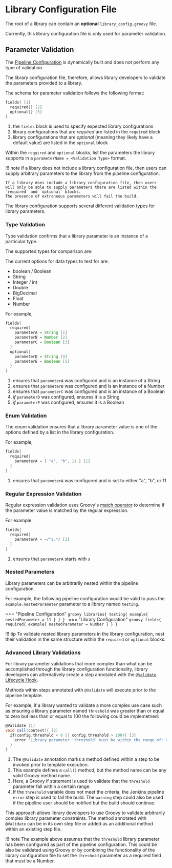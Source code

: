 # Library Configuration File

The root of a library can contain an **optional** `library_config.groovy` file. 

Currently, this library configuration file is only used for parameter validation.

## Parameter Validation

The [Pipeline Configuration](../pipeline-configuration/pipeline-configuration.md) is dynamically built and does not perform any type of validation. 

The library configuration file, therefore, allows library developers to validate the parameters provided to a library.

The schema for parameter validation follows the following format:

```groovy
fields{ [1]
  required{} [2]
  optional{} [3]
}
```

1. the `fields` block is used to specify expected library configurations
2. library configurations that are *required* are listed in the `required` block
3. library configurations that are *optional* (meaning they likely have a default value) are listed in the `optional` block

Within the `required` and `optional` blocks, list the parameters the library supports in a `parameterName = <Validation Type>` format. 

!!! note
    If a libary does not include a library configuration file, then users can supply arbitrary parameters to the library from the pipeline configuration. 

    If a library does include a library configuration file, then users will only be able to supply parameters thare are listed within the `required` and `optional` blocks.
    The presence of extraneous parameters will fail the build. 

The library configuration supports several different validation types for library parameters. 

### Type Validation

Type validation confirms that a library parameter is an instance of a particular type.

The supported types for comparison are:

The current options for data types to test for are:

* boolean / Boolean
* String
* Integer / int
* Double
* BigDecimal
* Float
* Number

For example,

```groovy
fields{
  required{
    parameterA = String [1]
    parameterB = Number [2]
    parameterC = Boolean [3]
  }
  optional{
    parameterD = String [4]
    parameterE = Boolean [5]
  }
}
```

1. ensures that `parameterA` was configured and is an instance of a String
2. ensures that `parameterB` was configured and is an instance of a Number
3. ensures that `parameterC` was configured and is an instance of a Boolean
4. _if_ `parameterD` was configured, ensures it is a String
5. _if_ `parameterE` was configured, ensures it is a Boolean

### Enum Validation

The enum validation ensures that a library parameter value is one of the options defined by a list in the library configuration.

For example,

```groovy
fields{
  required{
    parameterA = [ "a", "b", 11 ] [1]
  }
}
```

1. ensures that `parameterA` was configured and is set to either "a", "b", or 11

### Regular Expression Validation

Regular expression validation uses Groovy's [match operator](https://docs.groovy-lang.org/latest/html/documentation/core-operators.html#_match_operator) to determine if the parameter value is matched by the regular expression.

For example

```groovy
fields{
  required{
    parameterA = ~/^s.*/ [1]
  }
}
```

1. ensures that `parameterA` starts with `s`

### Nested Parameters

Library parameters can be arbitrarily nested within the pipeline configuration.

For example, the following pipeline configuration would be valid to pass the `example.nestedParameter` parameter to a library named `testing`.

=== "Pipeline Configuration" 
    ```groovy
    libraries{
      testing{
        example{
          nestedParameter = 11
        }
      }
    }
    ```
=== "Library Configuration"
    ```groovy
    fields{
      required{
        example{
          nestedParameter = Number
        }
      }
    }
    ```

!!! tip
    To validate nested library parameters in the library configuration, nest their validation in the same structure within the `required` or `optional` blocks.

### Advanced Library Validations

For library parameter validations that more complex than what can be accomplished through the library configuration functionality, library developers can alternatively create a step annotated with the [`@Validate` Lifecycle Hook](lifecycle-hooks.md).

Methods within steps annotated with `@Validate` will execute prior to the pipeline template.

For example, if a library wanted to validate a more complex use case such as ensuring a library parameter named `threshold` was greater than or equal to zero but less than or equal to 100 the following could be implemetned:

```groovy
@Validate [1]
void call(context){ [2]
  if(config.threshold < 0 || config.threshold > 100){ [3]
    error "Library parameter 'threshold' must be within the range of: 0 <= threshold <= 100" [4]
  }
}
```

1. The `@Validate` annotation marks a method defined within a step to be invoked prior to template execution.
2. This example defines a `call()` method, but the method name can be any valid Groovy method name.
3. Here, a Groovy if statement is used to validate that the `threshold` parameter fall within a certain range.
4. If the `threshold` variable does not meet the criteria, the Jenkins pipeline `error` step is used to fail the build.  The `warning` step could also be used if the pipeline user should be notified but the build should continue.

This approach allows library developers to use Groovy to validate arbitrarily complex library parameter constraints.
The method annotated with `@Validate` can be in its own step file or added as an additional method within an existing step file.

!!! note
    The example above assumes that the `threshold` library parameter has been configured as part of the pipeline configuration.
    This could be also be validated using Groovy or by combining the functionality of the library configuration file to set the `threshold` parameter as a required field that must be a Number.
